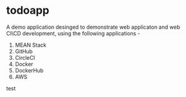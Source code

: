 # todoapp

A demo application desinged to demonstrate web applicaton and web CI\CD development, using the following applications - 

1. MEAN Stack
2. GitHub
2. CircleCI
3. Docker
4. DockerHub
5. AWS

test

